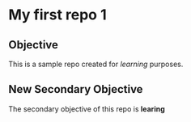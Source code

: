 # My first repo 1


## Objective
This is a sample repo created for *learning* purposes.

## New Secondary Objective
The secondary objective of this repo is __learing__
